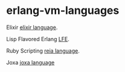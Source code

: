 # erlang-vm-languages

Elixir [elixir language](http://elixir-lang.org/ "Elixir Language").

Lisp Flavored Erlang [LFE](http://lfe.io/ "Lisp Flavored").

Ruby Scripting [reia language](http://reia-lang.org/ "Reia Ruby Scripting Language").

Joxa [joxa language](http://joxa.org/ "Joxa Language")


